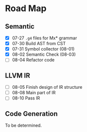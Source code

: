 # Road Map
## Semantic
- [x] 07-27 ```.g4``` files for Mx* grammar
- [x] 07-30 Build AST from CST
- [x] 07-31 Symbol collector (08-01)
- [x] 08-02 Semantic Check (08-03)
- [ ] 08-04 Refactor code
## LLVM IR
- [ ] 08-05 Finish design of IR structure
- [ ] 08-08 Main part of IR
- [ ] 08-10 Pass IR

## Code Generation
To be determined.